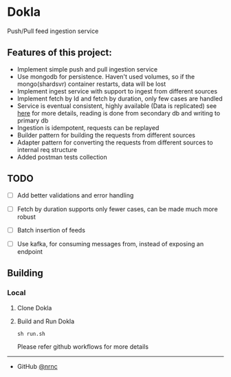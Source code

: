 # Dokla

Push/Pull feed ingestion service

## Features of this project:

- Implement simple push and pull ingestion service
- Use mongodb for persistence. Haven't used volumes, so if the mongo(shardsvr) container restarts, data will be lost
- Implement ingest service with support to ingest from different sources
- Implement fetch by Id and fetch by duration, only few cases are handled
- Service is eventual consistent, highly available (Data is replicated) see [here](https://hub.docker.com/r/bitnami/mongodb-sharded) for more details, reading is done from secondary db and writing to primary db
- Ingestion is idempotent, requests can be replayed
- Builder pattern for building the requests from different sources
- Adapter pattern for converting the requests from different sources to internal req structure
- Added postman tests collection


## TODO

- [ ] Add better validations and error handling
- [ ] Fetch by duration supports only fewer cases, can be made much more robust
- [ ] Batch insertion of feeds
- [ ] Use kafka, for consuming messages from, instead of exposing an endpoint



## Building

### Local

1. Clone Dokla

2. Build and Run Dokla

    ```
    sh run.sh
    ```

    Please refer github workflows for more details

---

- GitHub [@nrnc](https://github.com/nrnc)